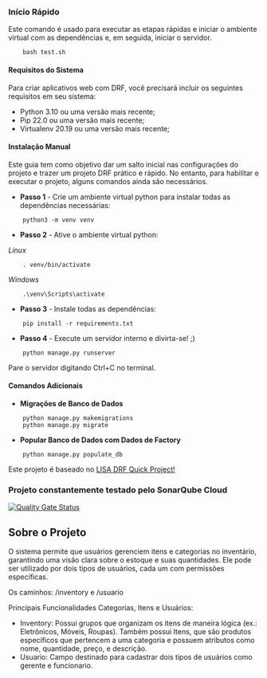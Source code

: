 ### Início Rápido

Este comando é usado para executar as etapas rápidas e iniciar o ambiente virtual com as dependências e, em seguida, iniciar o servidor.

~~~
    bash test.sh
~~~

#### Requisitos do Sistema

Para criar aplicativos web com DRF, você precisará incluir os seguintes requisitos em seu sistema:

- Python 3.10 ou uma versão mais recente;
- Pip 22.0 ou uma versão mais recente;
- Virtualenv 20.19 ou uma versão mais recente;

#### Instalação Manual

Este guia tem como objetivo dar um salto inicial nas configurações do projeto e trazer um projeto DRF prático e rápido. No entanto, para habilitar e executar o projeto, alguns comandos ainda são necessários.

- **Passo 1** - Crie um ambiente virtual python para instalar todas as dependências necessárias:
~~~
    python3 -m venv venv
~~~

- **Passo 2** - Ative o ambiente virtual python:
 
_Linux_
~~~
    . venv/bin/activate
~~~
_Windows_
~~~
    .\venv\Scripts\activate
~~~

- **Passo 3** - Instale todas as dependências:
~~~
    pip install -r requirements.txt
~~~

- **Passo 4** - Execute um servidor interno e divirta-se! ;)
~~~
    python manage.py runserver
~~~

Pare o servidor digitando Ctrl+C no terminal.

#### Comandos Adicionais

- **Migrações de Banco de Dados**
~~~
    python manage.py makemigrations
    python manage.py migrate
~~~

- **Popular Banco de Dados com Dados de Factory**
~~~
    python manage.py populate_db
~~~

Este projeto é baseado no [LISA DRF Quick Project!](<https://github.com/lisa-ufersa/django-quickproject>)

### Projeto constantemente testado pelo SonarQube Cloud

[![Quality Gate Status](https://sonarcloud.io/api/project_badges/measure?project=DanielLinsAndrade_Gerenciamento-de-inventario&metric=alert_status)](https://sonarcloud.io/summary/new_code?id=DanielLinsAndrade_Gerenciamento-de-inventario)

## Sobre o Projeto

O sistema permite que usuários gerenciem itens e categorias no inventário, garantindo uma visão clara sobre o estoque e suas quantidades. Ele pode ser utilizado por dois tipos de usuários, cada um com permissões específicas.

Os caminhos: /inventory e /usuario

Principais Funcionalidades
Categorias, Itens e Usuários:

- Inventory: Possui grupos que organizam os itens de maneira lógica (ex.: Eletrônicos, Móveis, Roupas). Também possui Itens, que são produtos específicos que pertencem a uma categoria e possuem atributos como nome, quantidade, preço, e descrição.
- Usuario: Campo destinado para cadastrar dois tipos de usuários como gerente e funcionario.
